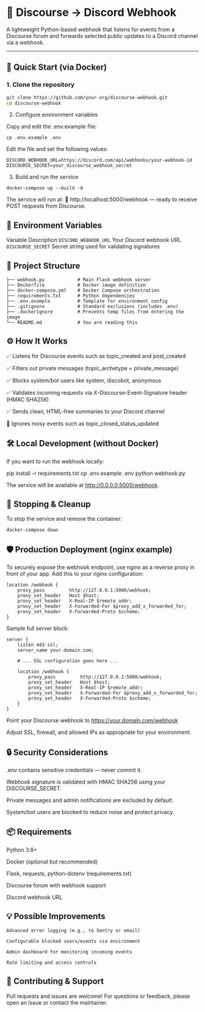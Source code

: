 # 🧩 Discourse → Discord Webhook

A lightweight Python-based webhook that listens for events from a Discourse forum and forwards selected public updates to a Discord channel via a webhook.

---

## 🚀 Quick Start (via Docker)

### 1. Clone the repository

```bash
git clone https://github.com/your-org/discourse-webhook.git
cd discourse-webhook
```

2. Configure environment variables

Copy and edit the .env.example file:
```
cp .env.example .env
```

Edit the file and set the following values:
```
DISCORD_WEBHOOK_URL=https://discord.com/api/webhooks/your-webhook-id
DISCOURSE_SECRET=your_discourse_webhook_secret
```

3. Build and run the service
```
docker-compose up --build -d
```

The service will run at:
📍 http://localhost:5000/webhook — ready to receive POST requests from Discourse.
## 🔐 Environment Variables
Variable	Description
`DISCORD_WEBHOOK_URL`	Your Discord webhook URL
`DISCOURSE_SECRET`	Secret string used for validating signatures

## 📁 Project Structure

```
├── webhook.py            # Main Flask webhook server
├── Dockerfile            # Docker image definition
├── docker-compose.yml    # Docker Compose orchestration
├── requirements.txt      # Python dependencies
├── .env.example          # Template for environment config
├── .gitignore            # Standard exclusions (includes .env)
├── .dockerignore         # Prevents temp files from entering the image
└── README.md             # You are reading this
```

## ⚙️ How It Works

✅ Listens for Discourse events such as topic_created and post_created

✅ Filters out private messages (topic_archetype = private_message)

✅ Blocks system/bot users like system, discobot, anonymous

✅ Validates incoming requests via X-Discourse-Event-Signature header (HMAC SHA256)

✅ Sends clean, HTML-free summaries to your Discord channel

🚫 Ignores noisy events such as topic_closed_status_updated

## 🛠 Local Development (without Docker)

If you want to run the webhook locally:

pip install -r requirements.txt
cp .env.example .env
python webhook.py

The service will be available at http://0.0.0.0:5000/webhook.

## 🧹 Stopping & Cleanup

To stop the service and remove the container:
```
docker-compose down
```

## 🛡️ Production Deployment (nginx example)

To securely expose the webhook endpoint, use nginx as a reverse proxy in front of your app.
Add this to your nginx configuration:
```
location /webhook {
    proxy_pass         http://127.0.0.1:5000/webhook;
    proxy_set_header   Host $host;
    proxy_set_header   X-Real-IP $remote_addr;
    proxy_set_header   X-Forwarded-For $proxy_add_x_forwarded_for;
    proxy_set_header   X-Forwarded-Proto $scheme;
}
```

Sample full server block:
```
server {
    listen 443 ssl;
    server_name your.domain.com;

    # ... SSL configuration goes here ...

    location /webhook {
        proxy_pass         http://127.0.0.1:5000/webhook;
        proxy_set_header   Host $host;
        proxy_set_header   X-Real-IP $remote_addr;
        proxy_set_header   X-Forwarded-For $proxy_add_x_forwarded_for;
        proxy_set_header   X-Forwarded-Proto $scheme;
    }
}
```
Point your Discourse webhook to https://your.domain.com/webhook

Adjust SSL, firewall, and allowed IPs as appropriate for your environment.

## 🔒 Security Considerations

.env contains sensitive credentials — never commit it.

Webhook signature is validated with HMAC SHA256 using your DISCOURSE_SECRET.

Private messages and admin notifications are excluded by default.

System/bot users are blocked to reduce noise and protect privacy.

## 📦 Requirements

Python 3.8+

Docker (optional but recommended)

Flask, requests, python-dotenv (requirements.txt)

Discourse forum with webhook support

Discord webhook URL

## 💡 Possible Improvements

    Advanced error logging (e.g., to Sentry or email)

    Configurable blocked users/events via environment

    Admin dashboard for monitoring incoming events

    Rate limiting and access controls

## 🤝 Contributing & Support

Pull requests and issues are welcome!
For questions or feedback, please open an Issue or contact the maintainer.
